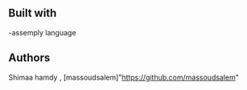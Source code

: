 
## Built with
  -assemply language
 

## Authors
Shimaa hamdy , [massoudsalem]"https://github.com/massoudsalem"


   
 
